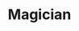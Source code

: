 ---
title: Magician
summary: "You were trained *properly*, unlike some brutes. Choose one skill at (d8). Take *Rote Memorization* feat, a magical implement, and a suitable costume."
bookHidden: True
---